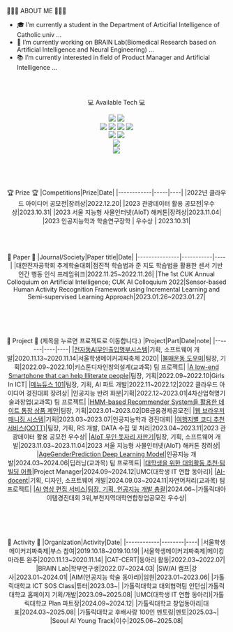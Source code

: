 
👩🏻‍💻 ABOUT ME 👩🏻‍💻

- 🎓 I’m currently a student in the Department of Articifial Intelligence of Catholic univ ...
- 🧐 I’m currently working on BRAIN Lab(Biomedical Research based on Artificial Intelligence and Neural Engineering) ...
- 📚 I’m currently interested in field of Product Manager and Artificial Intelligence ...
     
 
<br>
<br>
<div align="center">

💻 Available Tech 💻
<div>
<img src="https://img.shields.io/badge/python-3776AB?style=for-the-badge&logo=python&logoColor=white"/>
<img src="https://img.shields.io/badge/C-A8B9CC?style=for-the-badge&logo=C&logoColor=white"/>

<br>
<img src="https://img.shields.io/badge/html5-E34F26?style=for-the-badge&logo=html5&logoColor=white"/> 
<img src="https://img.shields.io/badge/css3-1572B6?style=for-the-badge&logo=css3&logoColor=white"/> 
<img src="https://img.shields.io/badge/PHP-777BB4?style=for-the-badge&logo=PHP&logoColor=white"/>
<img src="https://img.shields.io/badge/MySQL-4479A1?style=for-the-badge&logo=MySQL&logoColor=white"/>

<br>
<img src="https://img.shields.io/badge/Arduino-00979D?style=for-the-badge&logo=Arduino&logoColor=white"/> 
<img src="https://img.shields.io/badge/Raspberry%20Pi-A22846?style=for-the-badge&logo=Raspberry%20Pi&logoColor=white"/>

<br>
<img src="https://img.shields.io/badge/scikit-learn-F7931E?style=for-the-badge&logo=scikit-learn&logoColor=white"/> 
<br>
<img src="https://img.shields.io/badge/linux-FCC624?style=for-the-badge&logo=linux&logoColor=white"/> 

<br><br><br>

🏆 Prize 🏆
|Competitions|Prize|Date|
|------------|-----|----|
|2022년 클라우드 아이디어 공모전|장려상|2022.12.20|
|2023 관광데이터 활용 공모전|우수상|2023.10.31|
|2023 서울 지능형 사물인터넷(AIoT) 해커톤|장려상|2023.11.04|
|2023 인공지능학과 학술연구장학 | 우수상 | 2023.10.31|

<br><br><br>
📄 Paper 📄
|Journal/Society|Paper title|Date|
|---------------|-----------|----|
|대한전자공학회 추계학술대회|점진적 학습법과 준 지도 학습법을 활용한 센서 기반 인간 행동 인식 프레임워크|2022.11.25~2022.11.26|
|The 1st CUK Annual Colloquium on Artificial Intelligence; CUK AI Colloquium 2022|Sensor-based Human Activity Recognition Framework using Incremental Learning and Semi-supervised Learning Approach|2023.01.26~2023.01.27|

     

<br><br><br>     
🤖 Project 🤖
(제목을 누르면 프로젝트로 이동합니다.)
|Project|Part|Date|note|
|-------|----|----| 
|[전자동AI무인출입명부시스템](https://github.com/LEGEND-Jeon/Project/tree/main/%E1%84%8C%E1%85%A5%E1%86%AB%E1%84%8C%E1%85%A1%E1%84%83%E1%85%A9%E1%86%BCAI%E1%84%86%E1%85%AE%E1%84%8B%E1%85%B5%E1%86%AB%E1%84%8E%E1%85%AE%E1%86%AF%E1%84%8B%E1%85%B5%E1%86%B8%E1%84%86%E1%85%A7%E1%86%BC%E1%84%87%E1%85%AE%E1%84%89%E1%85%B5%E1%84%89%E1%85%B3%E1%84%90%E1%85%A6%E1%86%B7)|기획, 소프트웨어 개발|2020.11.13~2020.11.14|서울학생메이커괴짜축제 2020|
|[불매운동 도우미](https://github.com/LEGEND-Jeon/Project/tree/main/%EB%B6%88%EB%A7%A4%EC%9A%B4%EB%8F%99%20%EB%8F%84%EC%9A%B0%EB%AF%B8)|팀장, 기획|2022.09~2022.10|키스톤디자인창의설계(교과목) 팀 프로젝트|
|[A low-end Smartphone that can help llliterate people](https://github.com/LEGEND-Jeon/Project/tree/main/A%20low-end%20Smartphone%20that%20can%20help%20llliterate%20people)|팀장, 기획|2022.09~2022.10|Girls In ICT|
|[메뉴듀스 101](https://github.com/LEGEND-Jeon/Project/tree/main/%EB%A9%94%EB%89%B4%EB%93%80%EC%8A%A4101)|팀장, 기획, AI 파트 개발|2022.11~2022.12|2022 클라우드 아이디어 경진대회 장려상|
|인공지능 반려 화분|기획|2022.12~2023.01|4차산업혁명기술과창업(교과목) 팀 프로젝트|
|[HMM-based Recommender System을 활용한 데이트 통장 상품 제안](https://github.com/LEGEND-Jeon/Project/tree/main/HMM-based%20Recommender%20System%EC%9D%84%20%ED%99%9C%EC%9A%A9%ED%95%9C%20%EB%8D%B0%EC%9D%B4%ED%8A%B8%20%ED%86%B5%EC%9E%A5%20%EC%83%81%ED%92%88%20%EC%A0%9C%EC%95%88)|팀장, 기획|2023.01~2023.02|DB금융경제공모전|
|[웹 브라우저 매니징 시스템](https://github.com/LEGEND-Jeon/Project/tree/main/%EC%9B%B9%20%EB%B8%8C%EB%9D%BC%EC%9A%B0%EC%A0%80%20%EB%A7%A4%EB%8B%88%EC%A7%95%20%EC%8B%9C%EC%8A%A4%ED%85%9C)|기획|2023.03~2023.07|인공지능학과 경진대회|
|[여행지별 코디 추천 서비스(OOTT)](https://github.com/Outfit-of-the-Trip)|팀장, 기획, RS 개발, DATA 수집 및 처리|2023.04~2023.11|2023 관광데이터 활용 공모전 우수상|
|[AIoT 무인 돗자리 자판기](https://github.com/LEGEND-Jeon/mat-vending-machine)|팀장, 기획, 소프트웨어 개발|2023.11.03~2023.11.04|2023 서울 지능형 사물인터넷(AIoT) 해커톤 장려상|
|[AgeGenderPrediction Deep Learning Model](https://github.com/DL-teamproject-AGEANDGENDERPREDICT/DL_AgeGenderPrediction)|인공지능 개발|2024.03~2024.06|딥러닝(교과목) 팀 프로젝트|
|[대학생을 위한 대외활동 추천·팀빌딩 어플](https://github.com/LEGEND-Jeon/GODdaesaeng)|Project Manager|2024.09~2024.12|UMC(대학생 IT 연합 동아리)|
|[AI-docent](https://github.com/AI-docent/AI-docent)|기획, 디자인, 소프트웨어 개발|2024.09.03~2024.11|자연어처리(교과목) 팀 프로젝트|
|[AI 영상 편집 서비스|팀장, 기획, 인공지능 개발 총괄](https://github.com/LEGEND-Jeon/Clipper-AI)|2024.06~|가톨릭대아이템경진대회 3위,부천지역대학연합창업공모전 우수상|
 
<br><br><br>     
🤖 Activity 🤖
|Organization|Activity|Date|
|------------|--------|----|
|서울학생메이커괴짜축제|부스 참여|2019.10.18~2019.10.19|
|서울학생메이커괴짜축제|메이킹마라톤 완주|2020.11.13~2020.11.14|
|CAT-CERT|동아리 활동|2022.03~2022.07|
|BRAIN Lab|학부연구생|2022.07~2024.03|
|SW/AI 캠프|강사|2023.01~2024.01|
|AIM(인공지능 학술 동아리)|임원|2023.01~2023.06|
|가톨릭대학교 ICT SOS Class|튜터|2023.03~|
|가톨릭대학교 대외협력팀 인턴십|가톨릭대학교 홈페이지 기획/개발|2023.09~2025.08|
|UMC(대학생 IT 연합 동아리)|가톨릭대학교 Plan 파트장|2024.09~2024.12|
|가톨릭대학교 창업동아리|대표|2024.03~2025.08|
|가톨릭대학교 후배사랑 100인 멘토링|멘토|2025.03~|
|Seoul AI Young Track|이수|2025.06~2025.08|


</div>
